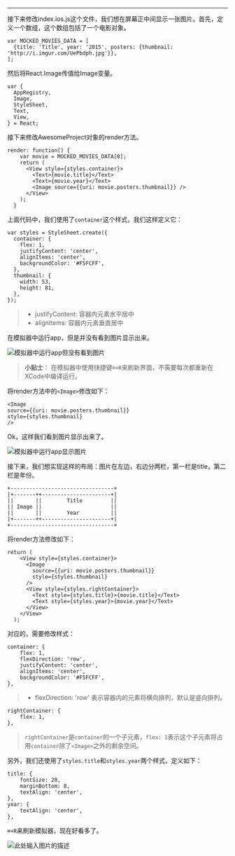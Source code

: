 ---

接下来修改index.ios.js这个文件，我们想在屏幕正中间显示一张图片。首先，定义一个数组，这个数组包括了一个电影对象。

    var MOCKED_MOVIES_DATA = [
      {title: 'Title', year: '2015', posters: {thumbnail: 'http://i.imgur.com/UePbdph.jpg'}},
    ];
    
然后将React.Image传值给Image变量。

    var {
      AppRegistry,
      Image,
      StyleSheet,
      Text,
      View,
    } = React;

接下来修改AwesomeProject对象的render方法。

    render: function() {
        var movie = MOCKED_MOVIES_DATA[0];
        return (
          <View style={styles.container}>
            <Text>{movie.title}</Text>
            <Text>{movie.year}</Text>
            <Image source={{uri: movie.posters.thumbnail}} />
          </View>
        );
      }
      
上面代码中，我们使用了`container`这个样式，我们这样定义它：

    var styles = StyleSheet.create({
      container: {
        flex: 1,
        justifyContent: 'center',
        alignItems: 'center',
        backgroundColor: '#F5FCFF',
      },
      thumbnail: {
        width: 53,
        height: 81,
      },
    });

> - justifyContent: 容器内元素水平居中
> - alignItems: 容器内元素垂直居中

在模拟器中运行app，但是并没有看到图片显示出来。

![模拟器中运行app但没有看到图片][1]

> **小贴士**： 在模拟器中使用快捷键`⌘+R`来刷新界面，不需要每次都重新在XCode中编译运行。

将render方法中的`<Image>`修改如下：

    <Image 
    source={{uri: movie.posters.thumbnail}}
    style={styles.thumbnail}
    />
    
Ok，这样我们看到图片显示出来了。

![模拟器中运行app显示图片][2]

接下来，我们想实现这样的布局：图片在左边，右边分两栏，第一栏是title，第二栏是年份。

    +---------------------------------+
    |+-------++----------------------+|
    ||       ||        Title         ||
    || Image ||                      ||
    ||       ||        Year          ||
    |+-------++----------------------+|
    +---------------------------------+

将render方法修改如下：
    
    return (
        <View style={styles.container}>
          <Image
            source={{uri: movie.posters.thumbnail}}
            style={styles.thumbnail}
          />
          <View style={styles.rightContainer}>
            <Text style={styles.title}>{movie.title}</Text>
            <Text style={styles.year}>{movie.year}</Text>
          </View>
        </View>
      );
      
对应的，需要修改样式：

    container: {
        flex: 1,
        flexDirection: 'row',
        justifyContent: 'center',
        alignItems: 'center',
        backgroundColor: '#F5FCFF',
    },

> - flexDirection: 'row' 表示容器内的元素将横向排列，默认是竖向排列。

    rightContainer: {
        flex: 1,
    },
    
> `rightContainer`是`container`的一个子元素，`flex: 1`表示这个子元素将占用`container`除了`<Image>`之外的剩余空间。

另外，我们还使用了`styles.title`和`styles.year`两个样式，定义如下：

    title: {
        fontSize: 20,
        marginBottom: 8,
        textAlign: 'center',
    },
    year: {
        textAlign: 'center',
    },
    
`⌘+R`来刷新模拟器，现在好看多了。

![此处输入图片的描述][3]


  [1]: ./simulator_no_image.png
  [2]: ./simulator_has_image.png
  [3]: ./simulator_one_movie.png

